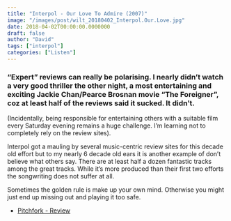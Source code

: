 ```yaml
---
title: "Interpol - Our Love To Admire (2007)"
image: "/images/post/wilt_20180402_Interpol.Our.Love.jpg"
date: 2018-04-02T00:00:00.0000000
draft: false
author: "David"
tags: ["interpol"]
categories: ["Listen"]
---
```

### “Expert” reviews can really be polarising. I nearly didn’t watch a very good thriller the other night, a most entertaining and exciting Jackie Chan/Pearce Brosnan movie “The Foreigner”, coz at least half of the reviews said it sucked. It didn’t.  
  
(Incidentally, being responsible for entertaining others with a suitable film every Saturday evening remains a huge challenge. I’m learning not to completely rely on the review sites).

 Interpol got a mauling by several music-centric review sites for this decade old effort but to my nearly 6 decade old ears it is another example of don’t believe what others say. There are at least half a dozen fantastic tracks among the great tracks. While it’s more produced than their first two efforts the songwriting does not suffer at all.

 Sometimes the golden rule is make up your own mind. Otherwise you might just end up missing out and playing it too safe.

-  [Pitchfork - Review](https://pitchfork.com/reviews/albums/10413-our-love-to-admire/)